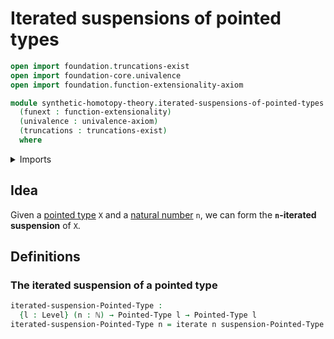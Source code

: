 # Iterated suspensions of pointed types

```agda
open import foundation.truncations-exist
open import foundation-core.univalence
open import foundation.function-extensionality-axiom

module synthetic-homotopy-theory.iterated-suspensions-of-pointed-types
  (funext : function-extensionality)
  (univalence : univalence-axiom)
  (truncations : truncations-exist)
  where
```

<details><summary>Imports</summary>

```agda
open import elementary-number-theory.natural-numbers

open import foundation.iterating-functions funext univalence truncations
open import foundation.universe-levels

open import structured-types.pointed-types

open import synthetic-homotopy-theory.suspensions-of-pointed-types funext univalence truncations
```

</details>

## Idea

Given a [pointed type](structured-types.pointed-types.md) `X` and a
[natural number](elementary-number-theory.natural-numbers.md) `n`, we can form
the **`n`-iterated suspension** of `X`.

## Definitions

### The iterated suspension of a pointed type

```agda
iterated-suspension-Pointed-Type :
  {l : Level} (n : ℕ) → Pointed-Type l → Pointed-Type l
iterated-suspension-Pointed-Type n = iterate n suspension-Pointed-Type
```

